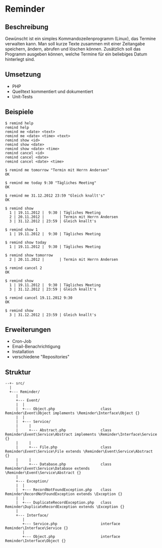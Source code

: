 # Reminder

## Beschreibung
Gewünscht ist ein simples Kommandozeilenprogramm (Linux), das Termine verwalten kann. Man soll kurze Texte zusammen mit einer Zeitangabe speichern, ändern, abrufen und löschen können. Zusätzlich soll das Programm ausgeben können, welche Termine für ein beliebiges Datum hinterlegt sind.

## Umsetzung
* PHP
* Quelltext kommentiert und dokumentiert
* Unit-Tests

## Beispiele
    $ remind help
    remind help
    remind me <date> <text>
    remind me <date> <time> <text>
    remind show <id>
    remind show <date>
    remind show <date> <time>
    remind cancel <id>
    remind cancel <date>
    remind cancel <date> <time>

    $ remind me tomorrow "Termin mit Herrn Andersen"
    OK

    $ remind me today 9:30 "Tägliches Meeting"
    OK

    $ remind me 31.12.2012 23:59 "Gleich knallt's"
    OK

    $ remind show
      1 | 19.11.2012 |  9:30 | Tägliches Meeting
      2 | 20.11.2012 |       | Termin mit Herrn Andersen
      3 | 31.12.2012 | 23:59 | Gleich knallt's

    $ remind show 1
      1 | 19.11.2012 |  9:30 | Tägliches Meeting

    $ remind show today
      1 | 19.11.2012 |  9:30 | Tägliches Meeting

    $ remind show tomorrow
      2 | 20.11.2012 |       | Termin mit Herrn Andersen

    $ remind cancel 2
    OK

    $ remind show
      1 | 19.11.2012 |  9:30 | Tägliches Meeting
      3 | 31.12.2012 | 23:59 | Gleich knallt's

    $ remind cancel 19.11.2012 9:30
    OK

    $ remind show
      3 | 31.12.2012 | 23:59 | Gleich knallt's

## Erweiterungen
* Cron-Job
* Email-Benachrichtigung
* Installation
* verschiedene "Repositories"

## Struktur
    --+- src/
      |
      +--- Reminder/
         |
         +--- Event/
         |  |
         |  +--- Object.php						class Reminder\Event\Object implements \Reminder\Interface\Object {}
         |  |
         |  +--- Service/
         |     |
         |     +--- Abstract.php				class Reminder\Event\Service\Abstract implements \Reminder\Interface\Service {}
         |     |
         |     +--- File.php					class Reminder\Event\Service\File extends \Reminder\Event\Service\Abstract {}
         |     |
         |     +--- Database.php				class Reminder\Event\Service\Database extends \Reminder\Event\Service\Abstract {}
         |
         +--- Exception/
         |  |
         |  +--- RecordNotFoundException.php	class Reminder\RecordNotFoundException extends \Exception {}
         |  |
         |  +--- DuplicateRecordException.php	class Reminder\DuplicateRecordException extends \Exception {}
         |
         +--- Interface/
            |
            +--- Service.php					interface Reminder\Interface\Service {}
            |
            +--- Object.php						interface Reminder\Interface\Object {}


